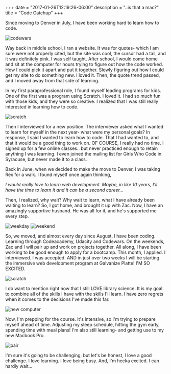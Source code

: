 +++
date = "2017-01-26T12:19:26-06:00"
description = "..is that a mac?"
title = "Code Catchup"
+++

<!-- +++
date = "2017-01-26"
draft = false
title = "Code Catchup"
description = "..is that a mac?"
categories = ["webdev", "galvanize"]
featured = "2017_01/2017_01_26/rollingmacs.jpg"
featuredpath = "/images"
type = "post"
+++ -->

Since moving to Denver in July, I have been working hard to learn how to code.

![codewars](/images/2017_01/2017_01_26/codewars.jpg)

Way back in middle school, I ran a website. It was for quotes- which I am sure were not properly cited, but the site was cool, the cursor had a tail, and it was definitely pink. I was self taught. After school, I would come home and sit at the computer for hours trying to figure out how the code worked. How I could pick it apart and put it together. Slowly figuring out how I could get my site to do something new. I loved it. Then, the quote trend passed, and I moved away from that side of learning.

In my first paraprofessional role, I found myself leading programs for kids. One of the first was a program using Scratch. I loved it. I had so much fun with those kids, and they were so creative. I realized that I was still really interested in learning how to code.

![scratch](/images/2017_01/2017_01_26/scratch1.jpg)

Then I interviewed for a new position. The interviewer asked what I wanted to learn for myself in the next year- what were my personal goals? In response, I said I wanted to learn how to code. That I had wanted to, and that it would be a good thing to work on. OF COURSE, I really had no time. I signed up for a few online classes.. but never practiced enough to retain anything I was learning. I even joined the mailing list for Girls Who Code in Syracuse, but never made it to a class.

Back in June, when we decided to make the move to Denver, I was taking Rex for a walk. I found myself once again thinking,

*I would really love to learn web development. Maybe, in like 10 years, I'll have the time to learn it and it can be a second career...*

 Then, I realized, why wait? Why wait to learn, what I have already been waiting to learn? So, I got home, and brought it up with Zac. Now, I have an amazingly supportive husband. He was all for it, and he's supported me every step.

![weekday](/images/2017_01/2017_01_26/deskweek.JPG)
![weekend](/images/2017_01/2017_01_26/deskwknd.JPG)

So, we moved, and almost every day since August, I have been coding. Learning through Codeacademy, Udacity and Codewars. On the weekends, Zac and I will pair up and work on projects together. All along, I have been working to be good enough to apply for a bootcamp. This month, I applied. I interviewed. I was accepted. AND in just over two weeks I will be starting the immersive web development program at Galvanize Platte! I'M SO EXCITED.  

![scratch](/images/2017_01/2017_01_26/rexsnout.jpg)

I do want to mention right now that I still LOVE library science. It is my goal to combine all of the skills I have with the skills I'll learn.  I have zero regrets when it comes to the decisions I've made this far.

![new computer](/images/2017_01/2017_01_26/macbookpro.png)

Now, I'm prepping for the course. It's intensive, so I'm trying to prepare myself ahead of time. Adjusting my sleep schedule, hitting the gym early, spending time with meal plans! I'm also still learning- and getting use to my new Macbook Pro.

![pair](/images/2017_01/2017_01_26/rollingmacs.jpg)

I'm sure it's going to be challenging, but let's be honest, I love a good challenge. I love learning. I love being busy. And, I'm hecka excited. I can hardly wait...
